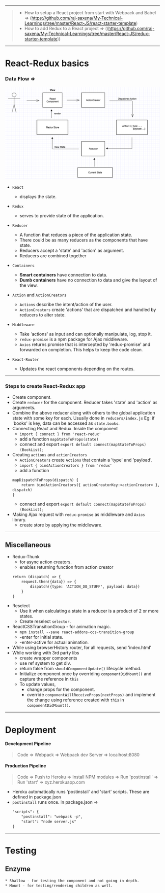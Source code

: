 ___
> * How to setup a React project from start with Webpack and Babel => (https://github.com/raj-saxena/My-Technical-Learnings/tree/master/React-JS/react-starter-template)  
> * How to add Redux to a React project => ((https://github.com/raj-saxena/My-Technical-Learnings/tree/master/React-JS/redux-starter-template))
___
# React-Redux basics
### Data Flow =>
![React (user action) =>  ActionCreator => Action => Middleware => Reducers => State => (back to) React](./react_redux_data_flow.png?raw=true "react redux data flow")

* `React`
	- displays the state.

* `Redux`
	- serves to provide state of the application.

* `Reducer` 
	- A function that reduces a piece of the application state.
	- There could be as many reducers as the components that have state.
	- Reducers accept a 'state' and 'action' as argument.
	- Reducers are combined together

* `Containers`
	- __Smart containers__ have connection to data.
	- __Dumb containers__ have no connection to data and give the layout of the view.

* `Action` and `ActionCreators`
	- `Actions` describe the intent/action of the user.
	- `ActionCreators` create 'actions' that are dispatched and handled by reducers to alter state.

* `Middleware`
	- Take 'actions' as input and can optionally manipulate, log, stop it.
	- `redux-promise` is a npm package for Ajax middleware.
	- `Axios` returns promise that is intercepted by 'redux-promise' and forwarded on completion. This helps to keep the code clean.

* `React-Router`
	- Updates the react components depending on the routes.


___
### Steps to create React-Redux app
* Create component.
* Create `reducer` for the component. Reducer takes 'state' and 'action' as arguments.
* Combine the above reducer along with others to the global application state with some key for each. Usually done in `reducers/index.js`
	Eg: if 'books' is key, data can be accessed as `state.books`.
* Connecting React and Redux. Inside the component
	- `import { connect } from 'react-redux'`
	- add a function `mapStateToProps(state)`
	- connect and export `export default connect(mapStateToProps)(BookList);`
* Creating `actions` and `actionCreators`
	- `ActionCreators` create `Actions` that contain a 'type' and 'payload'.
	- `import { bindActionCreators } from 'redux'`
	- add a function 
	```
	mapDispatchToProps(dispatch) {
		return bindActionCreators({ actionCreatorKey:<actionCreator> }, dispatch)
	}
	```
	- connect and export `export default connect(mapStateToProps)(BookList);`
* Making Ajax request with `redux-promise` as middleware and `Axios` library.
	- create store by applying the middleware.

___

## Miscellaneous
* Redux-Thunk
	- for async action creators.
	- enables returning function from action creator
	```
	return (dispatch) => { 
		request.then({data}) => {
			dispatch({type: 'ACTION_DO_STUFF', payload: data})
		}
	}
	```
* Reselect
	- Use it when calculating a state in a reducer is a product of 2 or more states.
	- Create reselect `selector`.
* ReactCSSTransitionGroup - for animation magic.
	- `npm install --save react-addons-ccs-transition-group`
	- <transition-name>-enter  for initial state.
	- <transition-name>-enter-active for actual animation.
* While using browserHistory router, for all requests, send 'index.html'
* While working with 3rd party libs 
	- create wrapper components
	- use ref system to get div.
	- return false from `shouldComponentUpdate()` lifecycle method.
	- Initialize component once by overriding `componentDidMount()` and capture the reference in `this`
	- To update values, 
		- change props for the component.
		- override `componentWillReceiveProps(nextProps)` and implement the change using reference created with `this` in 
		`componentDidMount()`.	

___
# Deployment
#### Development Pipeline  
> Code => Webpack => Webpack dev Server => localhost:8080

#### Production Pipeline  
> Code => Push to Heroku => Install NPM modules => Run 'postinstall' => Run 'start' => xyz.herokuapp.com

* Heroku automatically runs 'postinstall' and 'start' scripts. These are defined in package.json
* `postinstall` runs once. In package.json =>
	```
	"scripts": {
		"postinstall": "webpack -p",
		"start": "node server.js"
	}
	```

___
# Testing

## Enzyme
	* Shallow - for testing the component and not going in depth.
	* Mount - for testing/rendering children as well.
